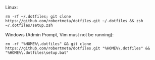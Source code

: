 Linux:

    rm -rf ~/.dotfiles; git clone https://github.com/robertmeta/dotfiles.git ~/.dotfiles && zsh ~/.dotfiles/setup.zsh

Windows (Admin Prompt, Vim must not be running): 

    rm -rf "%HOME%\.dotfiles" && git clone https://github.com/robertmeta/dotfiles.git "%HOME%\.dotfiles" && "%HOME%\.dotfiles\setup.bat"
